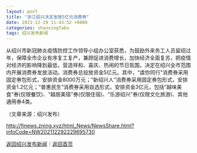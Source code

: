 ```yaml
---
layout: post
title: "浙江绍兴决定发放5亿元消费券"
date: 2021-12-29 11:43:52 +0800
categories: shaoxingfabu
tags: 绍兴发布新闻
---
```

<p>从绍兴市新冠肺炎疫情防控工作领导小组办公室获悉，为鼓励外来务工人员留绍过年，保障全市企业有序复工复产，兼顾促进消费增长，加快经济全面复苏，把疫情对经济的影响降到最低，营造祥和、喜庆、热闹的节日氛围，决定在绍兴全市范围内开展消费券发放活动。消费券总投放资金5亿元。其中，“虞你同行”消费券采用固定券包形式，安排资金8000万元；“新绍兴人”消费券采用固定券包形式，安排资金1.2亿元；“普惠民生”消费券采用自选形式，安排资金3亿元，包括“越味美食”券(仅限餐饮)、“越居美宿”券(仅限住宿)、“乐游绍兴”券(仅限文化旅游)、其他通用券4类。</p><p class="em_media">（文章来源：绍兴发布）</p>

<http://finews.zning.xyz/html_News/NewsShare.html?infoCode=NW202112292229695730>

[返回绍兴发布新闻](//finews.withounder.com/category/shaoxingfabu.html)｜[返回首页](//finews.withounder.com/)